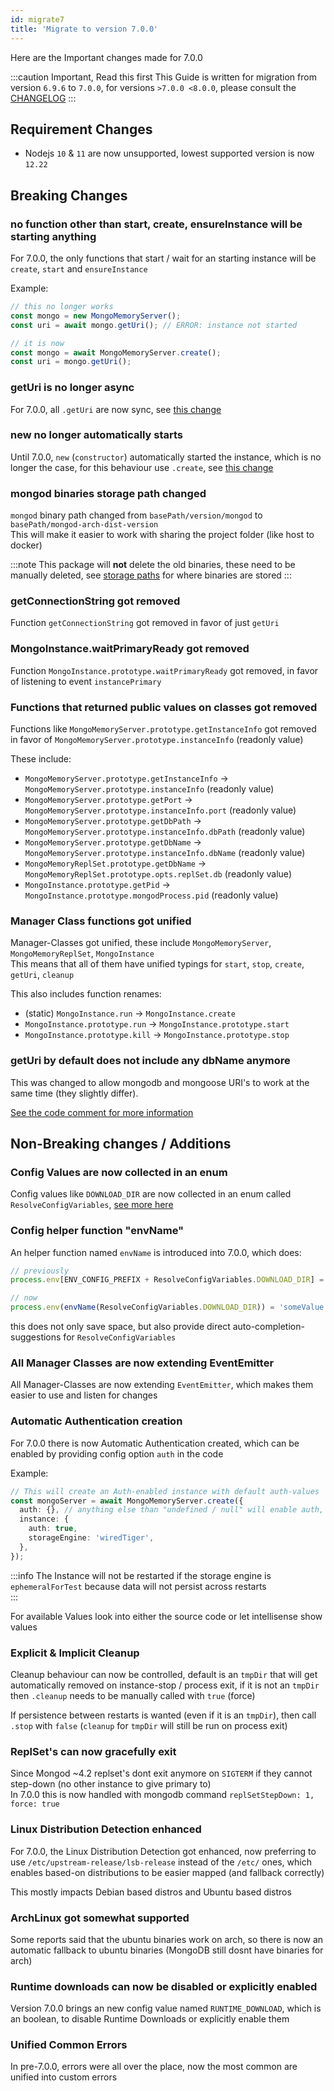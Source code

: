 ```yaml
---
id: migrate7
title: 'Migrate to version 7.0.0'
---
```


Here are the Important changes made for 7.0.0

:::caution Important, Read this first
This Guide is written for migration from version `6.9.6` to `7.0.0`, for versions `>7.0.0 <8.0.0`, please consult the [CHANGELOG](https://github.com/nodkz/mongodb-memory-server/blob/master/CHANGELOG.md)
:::

## Requirement Changes

- Nodejs `10` & `11` are now unsupported, lowest supported version is now `12.22`

## Breaking Changes

### no function other than start, create, ensureInstance will be starting anything

For 7.0.0, the only functions that start / wait for an starting instance will be `create`, `start` and `ensureInstance`

Example:

```ts
// this no longer works
const mongo = new MongoMemoryServer();
const uri = await mongo.getUri(); // ERROR: instance not started

// it is now
const mongo = await MongoMemoryServer.create();
const uri = mongo.getUri();
```

### getUri is no longer async

For 7.0.0, all `.getUri` are now sync, see [this change](#no-function-other-than-start-create-ensureinstance-will-be-starting-anything)

### new no longer automatically starts

Until 7.0.0, `new` (`constructor`) automatically started the instance, which is no longer the case, for this behaviour use `.create`, see [this change](#no-function-other-than-start-create-ensureinstance-will-be-starting-anything)

### mongod binaries storage path changed

`mongod` binary path changed from `basePath/version/mongod` to `basePath/mongod-arch-dist-version`  
This will make it easier to work with sharing the project folder (like host to docker)

:::note
This package will **not** delete the old binaries, these need to be manually deleted, see [storage paths](../../api/config-options.md#download_dir) for where binaries are stored
:::

### getConnectionString got removed

Function `getConnectionString` got removed in favor of just `getUri`

### MongoInstance.waitPrimaryReady got removed

Function `MongoInstance.prototype.waitPrimaryReady` got removed, in favor of listening to event `instancePrimary`

### Functions that returned public values on classes got removed

Functions like `MongoMemoryServer.prototype.getInstanceInfo` got removed in favor of `MongoMemoryServer.prototype.instanceInfo` (readonly value)

These include:

- `MongoMemoryServer.prototype.getInstanceInfo` -> `MongoMemoryServer.prototype.instanceInfo` (readonly value)
- `MongoMemoryServer.prototype.getPort` -> `MongoMemoryServer.prototype.instanceInfo.port` (readonly value)
- `MongoMemoryServer.prototype.getDbPath` -> `MongoMemoryServer.prototype.instanceInfo.dbPath` (readonly value)
- `MongoMemoryServer.prototype.getDbName` -> `MongoMemoryServer.prototype.instanceInfo.dbName` (readonly value)
- `MongoMemoryReplSet.prototype.getDbName` -> `MongoMemoryReplSet.prototype.opts.replSet.db` (readonly value)
- `MongoInstance.prototype.getPid` -> `MongoInstance.prototype.mongodProcess.pid` (readonly value)

### Manager Class functions got unified

Manager-Classes got unified, these include `MongoMemoryServer`, `MongoMemoryReplSet`, `MongoInstance`  
This means that all of them have unified typings for `start`, `stop`, `create`, `getUri`, `cleanup`

This also includes function renames:

- (static) `MongoInstance.run` -> `MongoInstance.create`
- `MongoInstance.prototype.run` -> `MongoInstance.prototype.start`
- `MongoInstance.prototype.kill` -> `MongoInstance.prototype.stop`

### getUri by default does not include any dbName anymore

This was changed to allow mongodb and mongoose URI's to work at the same time (they slightly differ).

[See the code comment for more information](https://github.com/nodkz/mongodb-memory-server/blob/3624253f509a54cff04997943894b9eb7e7e64fe/packages/mongodb-memory-server-core/src/util/utils.ts#L13-L17)

## Non-Breaking changes / Additions

### Config Values are now collected in an enum

Config values like `DOWNLOAD_DIR` are now collected in an enum called `ResolveConfigVariables`, [see more here](../../api/config-options.md)

### Config helper function "envName"

An helper function named `envName` is introduced into 7.0.0, which does:

```ts
// previously
process.env[ENV_CONFIG_PREFIX + ResolveConfigVariables.DOWNLOAD_DIR] = 'someValue';

// now
process.env(envName(ResolveConfigVariables.DOWNLOAD_DIR)) = 'someValue';
```

this does not only save space, but also provide direct auto-completion-suggestions for `ResolveConfigVariables`

### All Manager Classes are now extending EventEmitter

All Manager-Classes are now extending `EventEmitter`, which makes them easier to use and listen for changes

### Automatic Authentication creation

For 7.0.0 there is now Automatic Authentication created, which can be enabled by providing config option `auth` in the code

Example:

```ts
// This will create an Auth-enabled instance with default auth-values
const mongoServer = await MongoMemoryServer.create({
  auth: {}, // anything else than "undefined / null" will enable auth, can be explicitly disabled with "auth: { disable: true }"
  instance: {
    auth: true,
    storageEngine: 'wiredTiger',
  },
});
```

:::info
The Instance will not be restarted if the storage engine is `ephemeralForTest` because data will not persist across restarts<br/>
:::

For available Values look into either the source code or let intellisense show values

### Explicit & Implicit Cleanup

Cleanup behaviour can now be controlled, default is an `tmpDir` that will get automatically removed on instance-stop / process exit, if it is not an `tmpDir` then `.cleanup` needs to be manually called with `true` (force)  

If persistence between restarts is wanted (even if it is an `tmpDir`), then call `.stop` with `false` (`cleanup` for `tmpDir` will still be run on process exit)

### ReplSet's can now gracefully exit

Since Mongod ~4.2 replset's dont exit anymore on `SIGTERM` if they cannot step-down (no other instance to give primary to)  
In 7.0.0 this is now handled with mongodb command `replSetStepDown: 1, force: true`

### Linux Distribution Detection enhanced

For 7.0.0, the Linux Distribution Detection got enhanced, now preferring to use `/etc/upstream-release/lsb-release` instead of the `/etc/` ones, which enables based-on distributions to be easier mapped (and fallback correctly)

This mostly impacts Debian based distros and Ubuntu based distros

### ArchLinux got somewhat supported

Some reports said that the ubuntu binaries work on arch, so there is now an automatic fallback to ubuntu binaries (MongoDB still dosnt have binaries for arch)

### Runtime downloads can now be disabled or explicitly enabled

Version 7.0.0 brings an new config value named `RUNTIME_DOWNLOAD`, which is an boolean, to disable Runtime Downloads or explicitly enable them

### Unified Common Errors

In pre-7.0.0, errors were all over the place, now the most common are unified into custom errors

